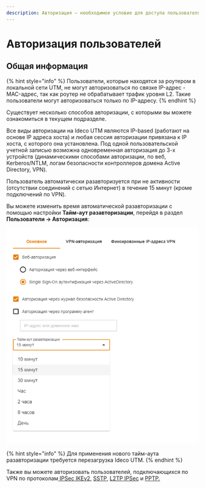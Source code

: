 ```yaml
---
description: Авторизация – необходимое условие для доступа пользователя в сеть Интернет.
---
```


# Авторизация пользователей

## Общая информация

{% hint style="info" %}
Пользователи, которые находятся за роутером в локальной сети UTM, не могут авторизоваться по связке IP-адрес - MAC-адрес, так как роутер не обрабатывает трафик уровня L2. Такие пользователи могут авторизоваться только по IP-адресу.
{% endhint %}

Существует несколько способов авторизации, с которыми вы можете ознакомиться в текущем подразделе.

Все виды авторизации на Ideco UTM являются IP-based \(работают на основе IP адреса хоста\) и любая сессия авторизации привязана к IP хоста, с которого она установлена. Под одной пользовательской учетной записью возможна одновременная авторизация до 3-х устройств \(динамическими способами авторизации, по веб, Kerberos/NTLM, логам безопасности контроллеров домена Active Directory, VPN\).

Пользователь автоматически разавторизуется при не активности \(отсутствии соединений с сетью Интернет\) в течение 15 минут \(кроме подключений по VPN\).

Вы можете изменить время автоматической разавторизации с помощью настройки **Тайм-аут разавторизации**, перейдя в раздел **Пользователи -&gt; Авторизация**:

![](../../../.gitbook/assets/time_out_01.png)

{% hint style="info" %}
Для применения нового тайм-аута разавторизации требуется перезагрузка Ideco UTM.
{% endhint %}

Также вы можете авторизовать пользователей, подключающихся по VPN по протоколам[ IPSec IKEv2](../../services/vpn-tunnel-protocols/client-to-site/ipsec-ikev2.md), [SSTP](../../services/vpn-tunnel-protocols/client-to-site/sstp.md), [L2TP IPSec](../../services/vpn-tunnel-protocols/client-to-site/l2tp-ipsec.md) и [PPTP.](pptp.md)



